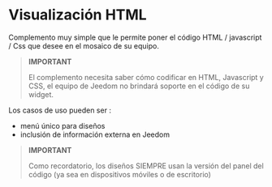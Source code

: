 # Visualización HTML

Complemento muy simple que le permite poner el código HTML / javascript / Css que desee en el mosaico de su equipo.

>**IMPORTANT**
>
>El complemento necesita saber cómo codificar en HTML, Javascript y CSS, el equipo de Jeedom no brindará soporte en el código de su widget.

Los casos de uso pueden ser :

- menú único para diseños
- inclusión de información externa en Jeedom

>**IMPORTANT**
>
>Como recordatorio, los diseños SIEMPRE usan la versión del panel del código (ya sea en dispositivos móviles o de escritorio)
